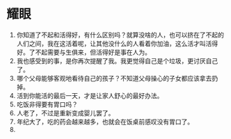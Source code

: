 # 耀眼

1. 你知道了不起和活得好，有什么区别吗？就算没啥的人，也可以挤在了不起的人们之间，我在这活着呢，让其他没什么的人看着你加油，这么活才叫活得好。了不起需要与生俱来，但活得好是事在人为。
2. 我也感受到的事，是你再次提醒了我。我更觉得自己是个垃圾，更讨厌自己了。
3. 哪个父母能够客观地看待自己的孩子？不知道父母操心的子女都应该拿去扔掉。
4. 活到你能活的最后一天，才是让家人舒心的最好办法。
5. 吃饭非得要有胃口吗？
6. 人老了，不过是重新变成婴儿罢了。
7. 年纪大了，吃的药会越来越多，也就会在饭桌前感叹没有胃口了。
8. 

